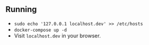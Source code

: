 ## Running

* `sudo echo '127.0.0.1 localhost.dev' >> /etc/hosts`
* `docker-compose up -d`
* Visit `localhost.dev` in your browser.
